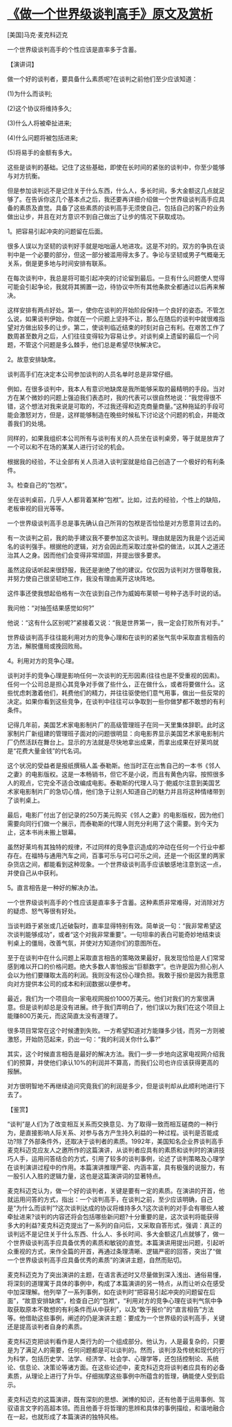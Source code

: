 # [《做一个世界级谈判高手》原文及赏析](https://www.vrrw.net/wx/14635.html)

[美国]马克·麦克科迈克

一个世界级谈判高手的个性应该是直率多于含蓄。

【演讲词】

做一个好的谈判者，要具备什么素质呢?在谈判之前他们至少应该知道：

(1)为什么而谈判;

(2)这个协议将维持多久;

(3)什么人将被牵扯进来;

(4)什么问题将被包括进来;

(5)将易手的金额有多大。

这些是谈判的基础。记住了这些基础，即使在长时间的紧张的谈判中，你至少能够与对方抗衡。

但是参加谈判远不是记住关于什么东西，什么人，多长时间，多大金额这几点就足够了。在告诉你这几个基本点之后，我还要再详细介绍做一个世界级谈判高手应具备的素质及直觉。具备了这些素质的谈判高手无须使自己，包括自己的客户的业务做出让步，并且在对方意识不到自己做出了让步的情况下获取成功。

1。把容易引起冲突的问题留在后面。

很多人误以为坚韧的谈判好手就是咄咄逼人地进攻。这是不对的。双方的争执在谈判中是一个必要的部分，但这一部分被滥用得太多了。争论与坚韧或男子气概毫无关系，倒是更多地与时间安排有联系。

在每次谈判中，我总是将可能引起冲突的讨论留到最后。一旦有什么问题使人觉得可能会引起争论，我就将其搁置一边，待协议中所有其他条款全都通过以后再来解决。

这样安排有两点好处。第一，使你在谈判的开始阶段保持一个良好的姿态。不管怎么说，如果谈判伊始，你就在一个问题上坚持不让，那么在随后的谈判中就很难指望对方做出较多的让步。第二，使谈判临近结束的时刻对自己有利。在艰苦工作了数周甚至数月之后，人们往往变得较为容易让步。对谈判桌上遗留的最后一个问题，不管这个问题是多么棘手，他们总是希望尽快解决它。

2。故意安排缺席。

谈判高手们在决定本公司参加谈判的人员名单时总是非常仔细。

例如，在很多谈判中，我本人有意识地缺席是我所能够采取的最精明的手段。当对方在某个微妙的问题上强迫我们表态时，我的代表可以很自然地说：“我觉得很不错，这个想法对我来说是可取的，不过我还得和迈克商量商量。”这种拖延的手段可能会激怒对方，但是，这样能够制造在晚些时候私下讨论这个问题的机会，并能改善我们的处境。

同样的，如果我组织本公司所有与谈判有关的人员坐在谈判桌旁，等于就是放弃了一个可以和不在场的某某人进行讨论的机会。

根据我的经验，不让全部有关人员进入谈判室就是给自己创造了一个极好的有利条件。

3。检查自己的“包袱”。

坐在谈判桌前，几乎人人都背着某种“包袱”。比如，过去的经验，个性上的缺陷，老板审视的目光等等。

一个世界级谈判高手总是事先确认自己所背的包袱是否恰恰是对方愿意背过去的。

有一次谈判之前，我的助手建议我不要参加这次谈判。理由就是因为我是个远近闻名的谈判强手。根据他的逻辑，对方会因此而采取过度补偿的做法，以其人之道还治其人之身。因而他们会变得非常顽固，并提出很多要求。

虽然这段话听起来很舒服，我还是谢绝了他的建议。仅仅因为谈判对方很尊敬我，并努力使自己很坚韧地工作，我没有理由离开这块阵地。

这件事还使我想起伯格有一次在谈到自己作为威姆布莱顿一号种子选手时说的话。

我问他：“对抽签结果感觉如何?”

他说：“这有什么区别呢?”紧接着又说：“我是世界第一，我一定会打败所有对手。”

世界级谈判高手往往能利用对方的竞争心理和在谈判的紧张气氛中采取直言相告的方法，解脱僵局或挽回败局。

4。利用对方的竞争心理。

谈判对手的竞争心理是影响任何一次谈判的无形因素(往往也是不受重视的因素)。任何一个公司总是担心其竞争对手做了些什么，正在做什么，或者将要做什么。这些忧虑刺激着他们，耗费他们的精力，并往往驱使他们意气用事，做出一些反常的决定。如果你看到这些竞争，在谈判中往往可以争取到一些你做梦都不敢想的有利条件。

记得几年前，美国艺术家电影制片厂的高级管理班子在同一天里集体辞职。此时这家制片厂新组建的管理班子面对的问题很明显：向电影界显示美国艺术家电影制片厂仍然活跃在舞台上。显示的方法就是尽快地拿出成果，而拿出成果在好莱坞就是“花费大量金钱”的代名词。

这个状况的受益者是报纸撰稿人盖·泰勒斯。他当时正在出售自己的一本书《邻人之妻》的电影版权。这是一本畅销书，但它不是小说，而且有黄色内容。按照很多人的观点，它完全不适合改编成电影。泰勒斯的代理人马丁·鲍威尔注意到美国艺术家电影制片厂的急切心情，他们急于让别人知道自己的魅力并且将这种情绪带到了谈判桌上。

最后，电影厂付出了创记录的250万美元购买《邻人之妻》的电影版权，因为他们需要向同行们做一个展示，而泰勒斯的代理人则充分利用了这个需要。到今天为止，这本书尚未搬上银幕。

虽然好莱坞有其独特的规律，不过同样的竞争意识造成的冲动在任何一个行业中都存在。在福特与通用汽车之间，百事可乐与可口可乐之间，还是一个街区里的两家杂货店之间，都能看到这种现象。一个世界级谈判高手应该敏感地注意到这一点，并使自己从中获利。



5。直言相告是一种好的解决办法。

一个世界级谈判高手的个性应该是直率多于含蓄。这种素质非常难得，对消除对方的疑虑、怒气等很有好处。

当谈判趋于紧张或几近破裂时，直率显得特别有效。简单说一句：“我非常希望这次谈判能够成功”，或者“这个对我非常重要”。一句坦率的表白可能奇妙地结束谈判桌上的僵局，改善气氛，并使对方知道你们的意图所在。

至于在谈判中在什么问题上采取直言相告的策略效果最好，我发现恰恰是人们常常感到难以开口的价格问题。绝大多数人害怕报出“巨额数字”。也许是因为担心别人会以为他们要赚取太高的利润。我则没有这份心理负担。我敢于报价是因为我愿意向对方提供本公司的成本和利润数据以便参考。

最近，我们为一个项目向一家电视网报价1000万美元。他们对我们的方案很满意。但是谈判却总是没有进展。终于我们弄明白了，他们误以为我们在这个项目上能赚800万美元，而这简直太没有道理了。

很多项目常常在这个时候遭到失败。一方希望知道对方能赚多少钱，而另一方则被激怒，开始防范起来，扔出一句：“我的利润关你什么事?”

其实，这个时候直言相告是最好的解决方法。我们一步一步地向这家电视网介绍我们的预算，并使他们承认10%的利润并不算高，而我们公司也许应该获得更高的报酬。

对方很明智地不再继续追问究竟我们的利润是多少，但是谈判却从此顺利地进行下去了。

【鉴赏】

“谈判”是人们为了改变相互关系而交换意见、为了取得一致而相互磋商的一种行为，是直接影响人际关系、对参与各方产生持久利益的一种过程。谈判是否能成功?除了外部条件外，还取决于谈判者的素质。1992年，美国知名企业界谈判高手麦克科迈克应友人之邀所作的这篇演讲，从谈判者应具有的素质和谈判时的演讲技巧人手，运用问答结合的方式，引用了较多的谈判事例，论述了谈判策略及心理学在谈判演讲过程中的作用。本篇演讲推理严密、内涵丰富，具有极强的说服力，有一股引人入胜的逻辑力量，这也是这篇演讲词的显著特点。

麦克科迈克认为，做一个好的谈判者，关键是要有一定的素质。在演讲的开首，他就运用问答的方式，指出：一个谈判高手，在谈判之前，至少应该明确，自己是“为什么而谈判”?这次谈判达成的协议将维持多久?这次谈判的对手会有哪些人被牵扯进来?谈判的内容还将会包括哪些新问题?十分重要的是，这次谈判将能获得多大的利益?麦克科迈克提出了一系列的自问后，又采取自答形式，强调：真正的谈判远不是记住关于什么东西、什么人、多长时间、多大金额这几点就够了，做一个世界级谈判高手应具备优秀的素质和敏锐的直觉。本篇演讲用提出问题，引起听众重视的方式，来作全篇的开首，再通过条理清晰、逻辑严密的回答，突出了“做一个世界级谈判高手应具备优秀的素质”的演讲主题，自然而贴切。

麦克科迈克为了突出演讲的主题，在语言表述时又尽量做到深入浅出、通俗易懂，将深刻的道理寓于具体的事例中，构成了本篇演讲的另一特点，从而让听众在感受中加深理解。他列举了一系列事例，如在谈判时“把容易引起冲突的问题留在后面”，“故意安排缺席”，检查自己的“包袱”，“利用对方的竞争心理在谈判气氛中争取获取原本不敢想的有利条件而从中获利”，以及“敢于报价”的“直言相告”方法等。他借助这些事例，阐述的仍是演讲主题：要成为一个世界级的谈判高手，关键还是提高谈判者自身的素质。

麦克科迈克把谈判看作是人类行为的一个组成部分。他认为，人是最复杂的，只要是为了满足人的需要，任何问题都是可以谈判的。然而，谈判涉及传统和现代的行为科学，包括历史学、法学、经济学、社会学、心理学等，还包括控制论、系统论、信息论、决策论等诸方面。在这些论述中，麦克科迈克将谈判者应具有的必备素质，从理论上进行了升华。仔细揣摩这些事例中所蕴含的哲理，确能使人受到启示。

麦克科迈克的这篇演讲，既有深刻的思想、渊博的知识，还有他善于运用事例、驾驭语言文字的高超本领。而且他善于将哲理的思辨和具体的事例描绘，和谐地融合在一起，也就形成了本篇演讲的独特风格。

